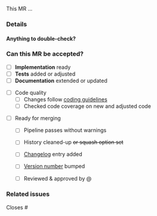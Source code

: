 <!-- Use this template for MRs that are associated with a task. -->

<!-- 1 - Add a one-sentence description of what this MR does. -->
This MR ...


### Details
<!-- 2 - Add a more detailed description of what this MR does and how it
         achieves the task that is associated with this MR. -->


#### Anything to double-check?
<!-- 3 - Should the reviewer(s) look at some changes especially thoroughly?
         If yes, mention those parts here. If not, briefly state why. -->


### Can this MR be accepted?
<!-- 4 - Fill in the checklist below. -->

<!-- Progress: If desired, give a more detailed overview of the progress -->
- [ ] **Implementation** ready
- [ ] **Tests** added or adjusted
- [ ] **Documentation** extended or updated

<!-- Code Quality: Add or ~~striketrough~~ points, if it makes sense -->
- [ ] Code quality
    - [ ] Changes follow [coding guidelines](CONTRIBUTING.md#coding-guidelines)
    - [ ] Checked code coverage on new and adjusted code

<!-- Criteria for merging -->
- [ ] Ready for merging
    - [ ] Pipeline passes without warnings
    - [ ] History cleaned-up ~~or squash option set~~ <!-- how you prefer -->
    - [ ] [Changelog](CHANGELOG.md) entry added
    - [ ] [Version number](dantro/__init__.py) bumped <!-- if applicable -->
    - [ ] Reviewed & approved by @  <!-- mention reviewer(s) here -->


### Related issues
<!-- 5 - For auto-closing, specify the issue corresponding to this MR here.
         If it should _not_ be closed by this MR, remove the "Closes". -->
Closes #

<!-- 6 - When ready for review, remove the WIP status & assign a reviewer -->
